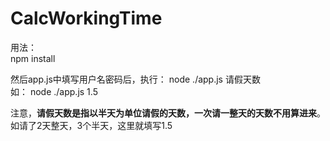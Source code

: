 # CalcWorkingTime
用法：  
npm install  

然后app.js中填写用户名密码后，执行：
node ./app.js 请假天数  
如： node ./app.js 1.5  
  
注意，**请假天数是指以半天为单位请假的天数，一次请一整天的天数不用算进来**。如请了2天整天，3个半天，这里就填写1.5
